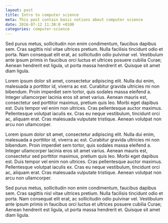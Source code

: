 ```yaml
---
layout: post
title: Intro to computer science 
meta: This post contain basic notions about computer science 
date: 2016-07-12 11:30:0 +0100
categories: computer-science
---
```

Sed purus metus, sollicitudin non enim condimentum, faucibus dapibus sem. Cras sagittis nisl vitae ultrices pretium. Nulla facilisis tincidunt odio et porta. Nam consequat elit erat, ac sollicitudin odio pulvinar vel. Vestibulum ante ipsum primis in faucibus orci luctus et ultrices posuere cubilia Curae; Aenean hendrerit est ligula, ut porta massa hendrerit et. Quisque sit amet diam ligula.

Lorem ipsum dolor sit amet, consectetur adipiscing elit. Nulla dui enim, malesuada a porttitor id, viverra ac est. Curabitur gravida ultricies mi non bibendum. Proin imperdiet sem tortor, quis sodales massa eleifend a. Integer ullamcorper lacinia eros sit amet varius. Aenean mauris est, consectetur sed porttitor maximus, pretium quis leo. Morbi eget dapibus est. Duis tempor vel enim non ultrices. Cras pellentesque auctor maximus. Pellentesque volutpat iaculis ex. Cras eu neque vestibulum, tincidunt orci ac, aliquam erat. Cras malesuada vulputate tristique. Aenean volutpat non arcu non ullamcorper.

Lorem ipsum dolor sit amet, consectetur adipiscing elit. Nulla dui enim, malesuada a porttitor id, viverra ac est. Curabitur gravida ultricies mi non bibendum. Proin imperdiet sem tortor, quis sodales massa eleifend a. Integer ullamcorper lacinia eros sit amet varius. Aenean mauris est, consectetur sed porttitor maximus, pretium quis leo. Morbi eget dapibus est. Duis tempor vel enim non ultrices. Cras pellentesque auctor maximus. Pellentesque volutpat iaculis ex. Cras eu neque vestibulum, tincidunt orci ac, aliquam erat. Cras malesuada vulputate tristique. Aenean volutpat non arcu non ullamcorper.

Sed purus metus, sollicitudin non enim condimentum, faucibus dapibus sem. Cras sagittis nisl vitae ultrices pretium. Nulla facilisis tincidunt odio et porta. Nam consequat elit erat, ac sollicitudin odio pulvinar vel. Vestibulum ante ipsum primis in faucibus orci luctus et ultrices posuere cubilia Curae; Aenean hendrerit est ligula, ut porta massa hendrerit et. Quisque sit amet diam ligula.
